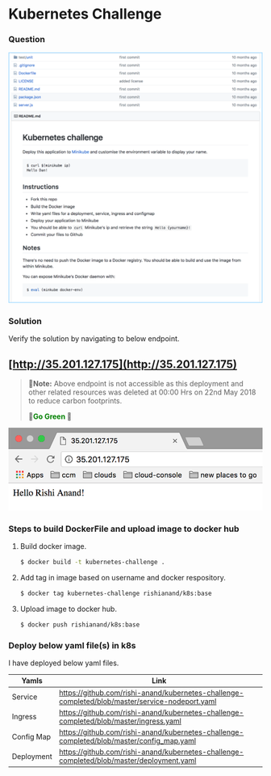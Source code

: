 # Kubernetes Challenge

### Question
![Alt text](resources/question.png?raw=true "Title")


### Solution
Verify the solution by navigating to below endpoint.

## [http://35.201.127.175](http://35.201.127.175)
> &#x1F538;**Note:** Above endpoint is not accessible as this deployment and other related resources was deleted at 00:00 Hrs on 22nd May 2018 to reduce carbon footprints. 
> 
> &#x1F34F;<span style="color:Green;"><b>Go Green </b></span>&#x1F34F;


![Alt text](resources/success_message.png?raw=true "Title")

### Steps to build DockerFile and upload image to docker hub
1. Build docker image.
    ```sh
    $ docker build -t kubernetes-challenge .
    ```
2. Add tag in image based on username and docker respository.
    ```sh
    $ docker tag kubernetes-challenge rishianand/k8s:base
    ```
3. Upload image to docker hub.
    ```sh
    $ docker push rishianand/k8s:base
    ```
    
### Deploy below yaml file(s) in k8s 

I have deployed below yaml files.

| Yamls | Link |
| ------ | ------ |
| Service | https://github.com/rishi-anand/kubernetes-challenge-completed/blob/master/service-nodeport.yaml |
| Ingress | https://github.com/rishi-anand/kubernetes-challenge-completed/blob/master/ingress.yaml |
| Config Map | https://github.com/rishi-anand/kubernetes-challenge-completed/blob/master/config_map.yaml |
| Deployment | https://github.com/rishi-anand/kubernetes-challenge-completed/blob/master/deployment.yaml|

